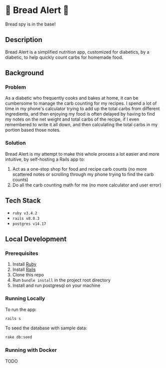 # 🚨 Bread Alert 🚨

Bread spy is in the base!

## Description

Bread Alert is a simplified nutrition app, customized for diabetics, by a diabetic, to help quickly count carbs for homemade food.

## Background

### Problem

As a diabetic who frequently cooks and bakes at home, it can be cumbersome to manage the carb counting for my recipes.
I spend a lot of time in my phone's calculator trying to add up the total carbs from different ingredients, and then enjoying my food is often delayed by having to find my notes on the net weight and total carbs of the recipe,
if I even remembered to write it all down, and then calculating the total carbs in my portion based those notes.

### Solution

Bread Alert is my attempt to make this whole process a lot easier and more intuitive, by self-hosting a Rails app to:

1. Act as a one-stop shop for food and recipe carb counts (no more scattered notes or scrolling through my phone trying to find the carb counts)
2. Do all the carb counting math for me (no more calculator and user error)

## Tech Stack

- `ruby v3.4.2`
- `rails v8.0.3`
- `postgres v14.17`

## Local Development

### Prerequisites

1. Install [Ruby](https://www.ruby-lang.org/en/documentation/installation/)
2. Install [Rails](https://guides.rubyonrails.org/install_ruby_on_rails.html)
3. Clone this repo
4. Run `bundle install` in the project root directory
5. Install and run postgresql on your machine

### Running Locally

To run the app:

```sh
rails s
```

To seed the database with sample data:

```sh
rake db:seed
```

### Running with Docker

TODO

